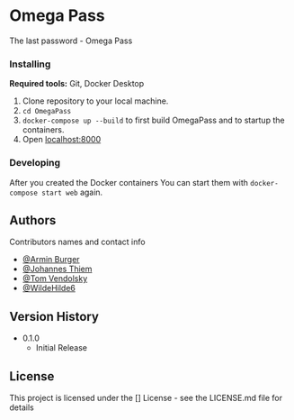 # Omega Pass

The last password - Omega Pass

### Installing

**Required tools:** Git, Docker Desktop 

 1. Clone repository to your local machine.
 2. `cd OmegaPass`
 3. `docker-compose up --build` to first build OmegaPass and to startup the containers.
 4. Open [localhost:8000](localhost:8000)

### Developing
After you created the Docker containers You can start them with `docker-compose start web` again.

## Authors

Contributors names and contact info
  
* [@Armin Burger](https://github.com/techmaved)
* [@Johannes Thiem](https://github.com/Fovty)
* [@Tom Vendolsky](https://github.com/lvlcn-t)
* [@WildeHilde6](https://github.com/wildehilde6)

## Version History

* 0.1.0
    * Initial Release

## License

This project is licensed under the [] License - see the LICENSE.md file for details

